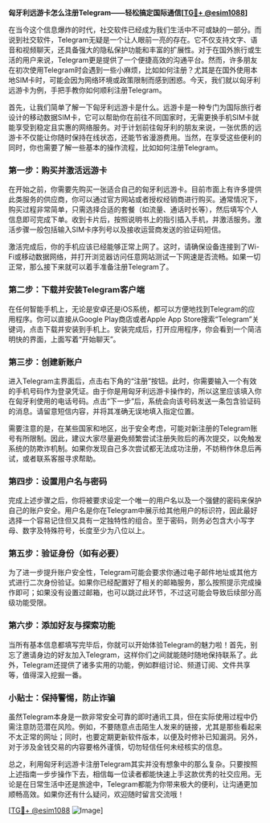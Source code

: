 **匈牙利远游卡怎么注册Telegram——轻松搞定国际通信[[TG💪+ @esim1088](https://t.me/s/esim1088)]**

在当今这个信息爆炸的时代，社交软件已经成为我们生活中不可或缺的一部分。而说到社交软件，Telegram无疑是一个让人眼前一亮的存在。它不仅支持文字、语音和视频聊天，还具备强大的隐私保护功能和丰富的扩展性。对于在国外旅行或生活的用户来说，Telegram更是提供了一个便捷高效的沟通平台。然而，许多朋友在初次使用Telegram时会遇到一些小麻烦，比如如何注册？尤其是在国外使用本地SIM卡时，可能会因为网络环境或政策限制而感到困惑。今天，我们就以匈牙利远游卡为例，手把手教你如何顺利注册Telegram。

首先，让我们简单了解一下匈牙利远游卡是什么。远游卡是一种专门为国际旅行者设计的移动数据SIM卡，它可以帮助你在前往不同国家时，无需更换手机SIM卡就能享受到稳定且实惠的网络服务。对于计划前往匈牙利的朋友来说，一张优质的远游卡不仅能让你随时保持在线状态，还能节省漫游费用。当然，在享受这些便利的同时，你也需要了解一些基本的操作流程，比如如何注册Telegram。

### **第一步：购买并激活远游卡**

在开始之前，你需要先购买一张适合自己的匈牙利远游卡。目前市面上有许多提供此类服务的供应商，你可以通过官方网站或者授权经销商进行购买。通常情况下，购买过程非常简单，只需选择合适的套餐（如流量、通话时长等），然后填写个人信息即可完成下单。收到卡片后，按照说明书上的指引插入手机，并激活服务。激活步骤一般包括输入SIM卡序列号以及接收运营商发送的验证码短信。

激活完成后，你的手机应该已经能够正常上网了。这时，请确保设备连接到了Wi-Fi或移动数据网络，并打开浏览器访问任意网站测试一下网速是否流畅。如果一切正常，那么接下来就可以着手准备注册Telegram了。

### **第二步：下载并安装Telegram客户端**

在任何智能手机上，无论是安卓还是iOS系统，都可以方便地找到Telegram的应用程序。你可以直接从Google Play商店或者Apple App Store搜索“Telegram”关键词，点击下载并安装到手机上。安装完成后，打开应用程序，你会看到一个简洁明快的界面，上面写着“开始聊天”。

### **第三步：创建新账户**

进入Telegram主界面后，点击右下角的“注册”按钮。此时，你需要输入一个有效的手机号码作为登录凭证。由于你是用匈牙利远游卡操作的，所以这里应该填入你在匈牙利使用的电话号码。点击“下一步”后，系统会向该号码发送一条包含验证码的消息。请留意短信内容，并将其准确无误地填入指定位置。

需要注意的是，在某些国家和地区，出于安全考虑，可能对新注册的Telegram账号有所限制。因此，建议大家尽量避免频繁尝试注册失败后的再次提交，以免触发系统的防欺诈机制。如果你发现自己多次尝试都无法成功注册，不妨稍作休息后再试，或者联系客服寻求帮助。

### **第四步：设置用户名与密码**

完成上述步骤之后，你将被要求设定一个唯一的用户名以及一个强健的密码来保护自己的账户安全。用户名是你在Telegram中展示给其他用户的标识符，因此最好选择一个容易记住但又具有一定独特性的组合。至于密码，则务必包含大小写字母、数字及特殊符号，长度至少为八位以上。

### **第五步：验证身份（如有必要）**

为了进一步提升账户安全性，Telegram可能会要求你通过电子邮件地址或其他方式进行二次身份验证。如果你已经配置好了相关的邮箱服务，那么按照提示完成操作即可；如果没有设置过邮箱，也可以跳过此环节，不过这可能会导致后续部分高级功能受限。

### **第六步：添加好友与探索功能**

当所有基本信息都填写完毕后，你就可以开始体验Telegram的魅力啦！首先，别忘了邀请身边的好友加入Telegram，这样你们之间就能随时随地保持联系了。此外，Telegram还提供了诸多实用的功能，例如群组讨论、频道订阅、文件共享等，值得深入挖掘一番。

### **小贴士：保持警惕，防止诈骗**

虽然Telegram本身是一款非常安全可靠的即时通讯工具，但在实际使用过程中仍需注意防范潜在风险。例如，不要随意点击陌生人发来的链接，尤其是那些看起来不太正常的网址；同时，也要定期更新软件版本，以便及时修补已知漏洞。另外，对于涉及金钱交易的内容要格外谨慎，切勿轻信任何未经核实的信息。

总之，利用匈牙利远游卡注册Telegram其实并没有想象中的那么复杂。只要按照上述指南一步步操作下去，相信每一位读者都能快速上手这款优秀的社交应用。无论是在日常生活中还是旅途中，Telegram都能为你带来极大的便利，让沟通更加顺畅高效。如果你还有什么疑问，欢迎随时留言交流哦！

[[TG💪+ @esim1088](https://t.me/s/esim1088) ![Image](https://i.postimg.cc/4NQfJmqS/Snipaste-2025-05-13-00-14-12.png)]